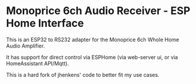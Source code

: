 # Monoprice 6ch Audio Receiver - ESP Home Interface
This is an ESP32 to RS232 adapter for the Monoprice 6ch Whole Home Audio Amplifier.

It has support for direct control via ESPHome (via web-server ui, or via HomeAssistant API/Mqtt).

This is a hard fork of jhenkens' code to better fit my use cases.
